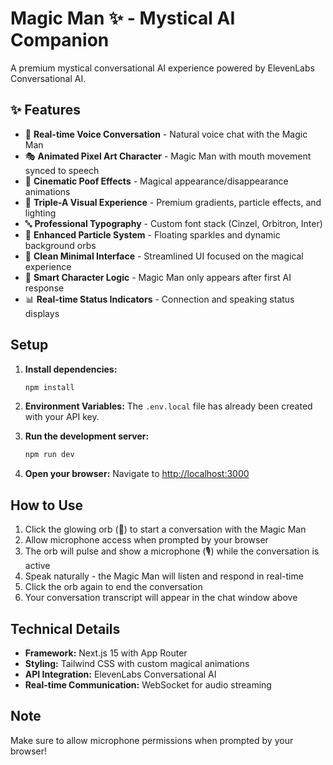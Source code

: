# Magic Man ✨ - Mystical AI Companion

A premium mystical conversational AI experience powered by ElevenLabs Conversational AI.

## ✨ Features

- 🔮 **Real-time Voice Conversation** - Natural voice chat with the Magic Man
- 🎭 **Animated Pixel Art Character** - Magic Man with mouth movement synced to speech
- 💨 **Cinematic Poof Effects** - Magical appearance/disappearance animations
- 🎨 **Triple-A Visual Experience** - Premium gradients, particle effects, and lighting
- 🔤 **Professional Typography** - Custom font stack (Cinzel, Orbitron, Inter)
- 🌟 **Enhanced Particle System** - Floating sparkles and dynamic background orbs
- 📱 **Clean Minimal Interface** - Streamlined UI focused on the magical experience
- 🎯 **Smart Character Logic** - Magic Man only appears after first AI response
- 📊 **Real-time Status Indicators** - Connection and speaking status displays

## Setup

1. **Install dependencies:**
   ```bash
   npm install
   ```

2. **Environment Variables:**
   The `.env.local` file has already been created with your API key.

3. **Run the development server:**
   ```bash
   npm run dev
   ```

4. **Open your browser:**
   Navigate to [http://localhost:3000](http://localhost:3000)

## How to Use

1. Click the glowing orb (🔮) to start a conversation with the Magic Man
2. Allow microphone access when prompted by your browser
3. The orb will pulse and show a microphone (🎙️) while the conversation is active
4. Speak naturally - the Magic Man will listen and respond in real-time
5. Click the orb again to end the conversation
6. Your conversation transcript will appear in the chat window above

## Technical Details

- **Framework:** Next.js 15 with App Router
- **Styling:** Tailwind CSS with custom magical animations
- **API Integration:** ElevenLabs Conversational AI
- **Real-time Communication:** WebSocket for audio streaming

## Note

Make sure to allow microphone permissions when prompted by your browser!